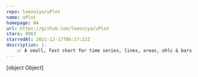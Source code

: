 ```yaml
---
repo: leeoniya/uPlot
name: uPlot
homepage: NA
url: https://github.com/leeoniya/uPlot
stars: 8963
starredAt: 2021-12-17T06:17:22Z
description: |-
    📈 A small, fast chart for time series, lines, areas, ohlc & bars
---
```


[object Object]
